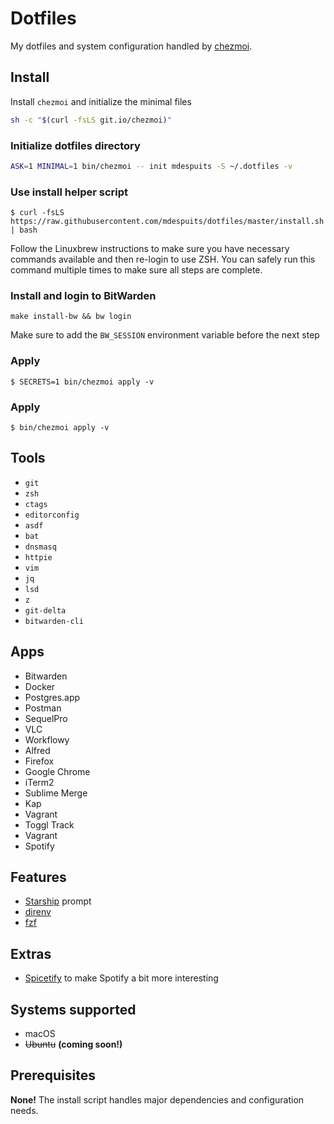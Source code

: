 # Dotfiles

My dotfiles and system configuration handled by [chezmoi](https://www.chezmoi.io).

## Install

Install `chezmoi` and initialize the minimal files

```sh
sh -c "$(curl -fsLS git.io/chezmoi)"
```


### Initialize dotfiles directory

```sh
ASK=1 MINIMAL=1 bin/chezmoi -- init mdespuits -S ~/.dotfiles -v
```

### Use install helper script

```
$ curl -fsLS https://raw.githubusercontent.com/mdespuits/dotfiles/master/install.sh | bash
```

Follow the Linuxbrew instructions to make sure you have necessary commands available and then
re-login to use ZSH. You can safely run this command multiple times to make sure all steps are
complete.

### Install and login to BitWarden

```
make install-bw && bw login
```

Make sure to add the `BW_SESSION` environment variable before the next step

### Apply

```
$ SECRETS=1 bin/chezmoi apply -v
```

### Apply

```
$ bin/chezmoi apply -v
```

## Tools

* `git`
* `zsh`
* `ctags`
* `editorconfig`
* `asdf`
* `bat`
* `dnsmasq`
* `httpie`
* `vim`
* `jq`
* `lsd`
* `z`
* `git-delta`
* `bitwarden-cli`

## Apps

* Bitwarden
* Docker
* Postgres.app
* Postman
* SequelPro
* VLC
* Workflowy
* Alfred
* Firefox
* Google Chrome
* iTerm2
* Sublime Merge
* Kap
* Vagrant
* Toggl Track
* Vagrant
* Spotify

## Features

* [Starship](https://starship.rs/) prompt
* [direnv](https://direnv.net/)
* [fzf](https://github.com/junegunn/fzf.vim)

## Extras

* [Spicetify](https://github.com/khanhas/spicetify-cli/) to make Spotify a bit more interesting

## Systems supported

* macOS
* ~~Ubuntu~~ **(coming soon!)**

## Prerequisites

**None!** The install script handles major dependencies and configuration needs.
